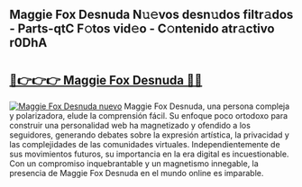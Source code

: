 ## Maggie Fox Desnuda N𝚞𝚎vos desn𝚞dos filtr𝚊dos - Parts-qtC F𝚘tos vid𝚎o - C𝚘ntenido atr𝚊ctivo r0DhA

# <h2><a href="http://mb72alk.tromn.icu/?c=Maggie+Fox+Desnuda">🔗👉👉👉 Maggie Fox Desnuda 🔗🔗</a></h2>

[![Maggie Fox Desnuda nuevo](https://i.imgur.com/pEAQMta.gif)](http://mb72alk.tromn.icu/?c=Maggie+Fox+Desnuda)
Maggie Fox Desnuda, una persona compleja y polarizadora, elude la comprensión fácil. Su enfoque poco ortodoxo para construir una personalidad web ha magnetizado y ofendido a los seguidores, generando debates sobre la expresión artística, la privacidad y las complejidades de las comunidades virtuales. Independientemente de sus movimientos futuros, su importancia en la era digital es incuestionable. Con un compromiso inquebrantable y un magnetismo innegable, la presencia de Maggie Fox Desnuda en el mundo online es imparable.

